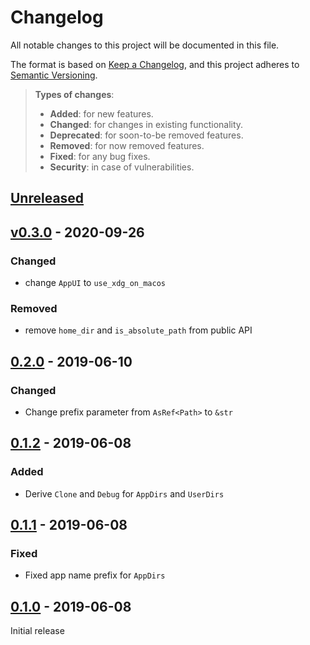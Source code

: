 # Changelog
All notable changes to this project will be documented in this file.

The format is based on [Keep a Changelog](https://keepachangelog.com/en/1.0.0/),
and this project adheres to [Semantic Versioning](https://semver.org/spec/v2.0.0.html).

> **Types of changes**:
>
> - **Added**: for new features.
> - **Changed**: for changes in existing functionality.
> - **Deprecated**: for soon-to-be removed features.
> - **Removed**: for now removed features.
> - **Fixed**: for any bug fixes.
> - **Security**: in case of vulnerabilities.

## [Unreleased]

## [v0.3.0] - 2020-09-26

### Changed

- change `AppUI` to `use_xdg_on_macos`

### Removed

- remove `home_dir` and `is_absolute_path` from public API

## [0.2.0] - 2019-06-10

### Changed

- Change prefix parameter from `AsRef<Path>` to `&str`

## [0.1.2] - 2019-06-08

### Added

- Derive `Clone` and `Debug` for `AppDirs` and `UserDirs`

## [0.1.1] - 2019-06-08

### Fixed

- Fixed app name prefix for `AppDirs`

## [0.1.0] - 2019-06-08

Initial release

[Unreleased]: https://github.com/cjbassi/platform-dirs-rs/compare/v0.3.0...HEAD
[v0.3.0]: https://github.com/cjbassi/platform-dirs-rs/compare/0.2.0...v0.3.0
[0.2.0]: https://github.com/cjbassi/platform-dirs-rs/compare/0.1.2...0.2.0
[0.1.2]: https://github.com/cjbassi/platform-dirs-rs/compare/0.1.1...0.1.2
[0.1.1]: https://github.com/cjbassi/platform-dirs-rs/compare/0.1.0...0.1.1
[0.1.0]: https://github.com/cjbassi/platform-dirs-rs/compare/4afc9b7218db1f2847203951ff3e1493b3d9ef38...0.1.0
